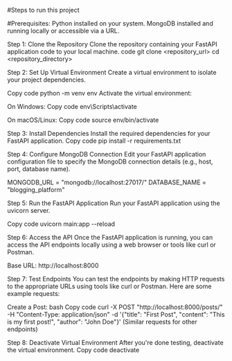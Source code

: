 #Steps to run this project

#Prerequisites:
Python installed on your system.
MongoDB installed and running locally or accessible via a URL.

Step 1: Clone the Repository
Clone the repository containing your FastAPI application code to your local machine.
code
git clone <repository_url>
cd <repository_directory>

Step 2: Set Up Virtual Environment
Create a virtual environment to isolate your project dependencies.

Copy code
python -m venv env
Activate the virtual environment:

On Windows:
Copy code
env\Scripts\activate

On macOS/Linux:
Copy code
source env/bin/activate

Step 3: Install Dependencies
Install the required dependencies for your FastAPI application.
Copy code
pip install -r requirements.txt

Step 4: Configure MongoDB Connection
Edit your FastAPI application configuration file to specify the MongoDB connection details (e.g., host, port, database name).

MONGODB_URL = "mongodb://localhost:27017/"
DATABASE_NAME = "blogging_platform"

Step 5: Run the FastAPI Application
Run your FastAPI application using the uvicorn server.

Copy code
uvicorn main:app --reload

Step 6: Access the API
Once the FastAPI application is running, you can access the API endpoints locally using a web browser or tools like curl or Postman.

Base URL: http://localhost:8000

Step 7: Test Endpoints
You can test the endpoints by making HTTP requests to the appropriate URLs using tools like curl or Postman. Here are some example requests:

Create a Post:
bash
Copy code
curl -X POST "http://localhost:8000/posts/" -H "Content-Type: application/json" -d '{"title": "First Post", "content": "This is my first post!", "author": "John Doe"}'
(Similar requests for other endpoints)

Step 8: Deactivate Virtual Environment
After you're done testing, deactivate the virtual environment.
Copy code
deactivate
